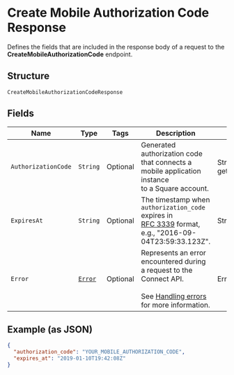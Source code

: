 
# Create Mobile Authorization Code Response

Defines the fields that are included in the response body of
a request to the __CreateMobileAuthorizationCode__ endpoint.

## Structure

`CreateMobileAuthorizationCodeResponse`

## Fields

| Name | Type | Tags | Description | Getter |
|  --- | --- | --- | --- | --- |
| `AuthorizationCode` | `String` | Optional | Generated authorization code that connects a mobile application instance<br>to a Square account. | String getAuthorizationCode() |
| `ExpiresAt` | `String` | Optional | The timestamp when `authorization_code` expires in<br>[RFC 3339](https://tools.ietf.org/html/rfc3339) format, e.g., "2016-09-04T23:59:33.123Z". | String getExpiresAt() |
| `Error` | [`Error`](/doc/models/error.md) | Optional | Represents an error encountered during a request to the Connect API.<br><br>See [Handling errors](#handlingerrors) for more information. | Error getError() |

## Example (as JSON)

```json
{
  "authorization_code": "YOUR_MOBILE_AUTHORIZATION_CODE",
  "expires_at": "2019-01-10T19:42:08Z"
}
```

